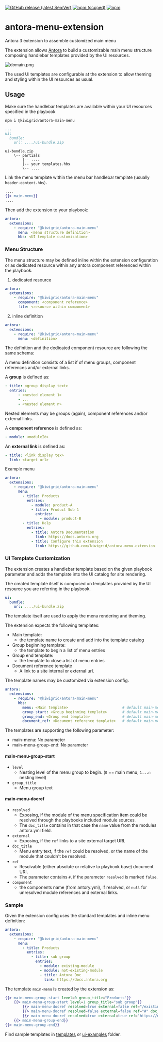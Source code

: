 [![GitHub release (latest SemVer)](https://img.shields.io/github/v/release/kiwigrid/antora-menu-extension?style=flat)](https://github.com/kiwigrid/antora-menu-extension/releases)
[![npm (scoped)](https://img.shields.io/npm/v/@kiwigrid/antora-main-menu)](https://www.npmjs.com/package/@kiwigrid/antora-main-menu)
[![npm](https://img.shields.io/npm/dm/@kiwigrid/antora-main-menu)](https://www.npmjs.com/package/@kiwigrid/antora-main-menu)

# antora-menu-extension
Antora 3 extension to assemble customized main menu

The extension allows [Antora](https://antora.org/) to build a customizable main menu structure composing handlebar templates provided by the UI resources.

![domain.png](doc/partials/domain.png)

The used UI templates are configurable at the extension to allow theming and styling within the UI resources as usual.

## Usage

Make sure the handlebar templates are available within your UI resources specified in the playbook 
```shell
npm i @kiwigrid/antora-main-menu
```

```yaml
...
ui:
  bundle:
    url: ..../ui-bundle.zip
```

```
ui-bundle.zip
    \-- partials
        |-- ....
        |-- your templates.hbs
        \-- ....
```

Link the menu template within the menu bar handlebar template (usually `header-content.hbs`).

```handlebars
....
{{> main-menu}}
....
```

Then add the extension to your playbook:

```yaml
antora:
  extensions:
    - require: "@kiwigrid/antora-main-menu"
      menu: <menu structure definition>
      hbs: <UI template customization>
```

### Menu Structure
The menu structure may be defined inline within the extension configuration or as dedicated resource within any antora component referenced within the playbook.

1. dedicated resource
```yaml
antora:
  extensions:
    - require: "@kiwigrid/antora-main-menu"
      component: <component reference>
      file: <resource within component>
```
2. inline definition
```yaml
antora:
  extensions:
    - require: "@kiwigrid/antora-main-menu"
      menu: <definition>
```

The definition and the dedicated component resource are following the same schema:

A menu definition consists of a list if of menu groups, component references and/or external links.

A **group** is defined as:

```yaml
- title: <group display text>
  entries: 
      - <nested element 1>
      - ...
      - <nested element n>
```
Nested elements may be groups (again), component references and/or external links.

A **component reference** is defined as:

```yaml
- module: <moduleId>
```

An **external link** is defined as:

```yaml
- title: <link display tex>
  link: <target url>
```

Example menu
```yaml
antora:
  extensions:
    - require: "@kiwigrid/antora-main-menu"
      menu:
        - title: Products
          entries:
            - module: product-A
            - title: Product Sub 1
              entries:
                - module: product-B
        - title: Help
          entries:
            - title: Antora Documentation
              link: https://docs.antora.org
            - title: Configure this extension
              link: https://github.com/kiwigrid/antora-menu-extension
```

### UI Template Customization

The extension creates a handlebar template based on the given playbook parameter and adds the template into the UI catalog for site rendering.

The created template itself is composed on templates provided by the UI resource you are referring in the playbook.

```yaml
ui:
  bundle:
    url: ..../ui-bundle.zip
```

The template itself are used to apply the menu rendering and theming.

The extension expects the following templates:

- Main template: 
  - the template name to create and add into the template catalog
- Group beginning template:
  - the template to begin a list of menu entries
- Group end template:
  - the template to close a list of menu entries
- Document reference template
  - A link to a site internal or external url.

The template names may be customized via extension config.

```yaml
antora:
  extensions:
    - require: "@kiwigrid/antora-main-menu"
      hbs: 
        menu: <Main template>                         # default main-menu
        group_start: <Group beginning template>       # default main-menu-group-start
        group_end: <Group end template>               # default main-menu-group-end
        document_ref: <Document reference template>   # default main-menu-docref
```
The templates are supporting the following parameter:

* main-menu: No parameter
* main-menu-group-end: No parameter


#### main-menu-group-start

* `level`
  * Nesting level of the menu group to begin. (`0` == main menu, `1...n` nesting level)
* `group_title`
  * Menu group text


#### main-menu-docref

* `resolved`
  * Exposing, if the module of the menu specification item could be resolved through the playbooks included module sources.
  * The `doc_title` contains in that case the `name` value from the modules antora.yml field.
* `external`
  * Exposing, if the `ref` links to a site external target URL 
* `doc_title`
  * Menu entry text, if the `ref` could be resolved, or the name of the module that couldn't be resolved. 
* `ref`
  * Resolvable (either absolute or relative to playbook base) document URI.
  * The parameter contains `#`, if the parameter `resolved` is marked `false`.
* `component`
  * the components name (from antory.yml), if resolved, or `null` for unresolved module references and external links.

### Sample

Given the extension config uses the standard templates and inline menu definition:

```yaml
antora:
  extensions:
    - require: "@kiwigrid/antora-main-menu"
      menu:
        - title: Products
          entries:
            - title: sub group
              entries:
                - module: existing-module
                - module: not-existing-module
                - title: Antora Doc
                  link: https://docs.antora.org
```

The template `main-menu` is created by the extension as:

```handlebars
{{> main-menu-group-start level=0 group_title="Products"}}
    {{> main-menu-group-start level=1 group_title="sub group"}}
        {{> main-menu-docref resolved=true external=false ref="/existing-module/latest/<startpage of existing-module>.html" doc_title="<Title of existing-module>" component="<name of existing-module>"}}
        {{> main-menu-docref resolved=false external=false ref="#" doc_title="not-existing-module" component="null"}}
        {{> main-menu-docref resolved=true external=true ref="https://docs.antora.org" doc_title="Antora Doc"}}
    {{> main-menu-group-end}}
{{> main-menu-group-end}}
```

Find sample templates in [templates](doc/templates) or [ui-examples](doc/ui-examples) folder.



